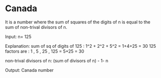 # Canada

It is a number where the sum of squares of the digits of n is equal to the sum of non-trival divisors of n.

Input: n= 125

Explanation:
sum of sq of digits of 125 : 1^2 + 2^2 + 5^2 = 1+4+25 = 30
125 factors are : 1 , 5 , 25 , 125 = 5+25 = 30

non-trival divisors of n:
(sum of divisors of n) - 1- n

Output: Canada number
